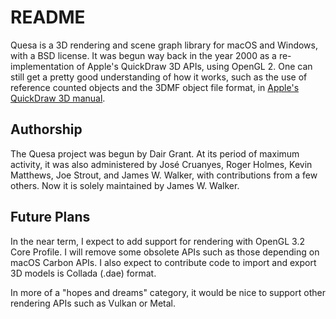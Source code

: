 # README #

Quesa is a 3D rendering and scene graph library for macOS and Windows, with a BSD license.  It was begun way back in the year 2000 as a re-implementation of Apple's QuickDraw 3D APIs, using OpenGL 2.  One can still get a pretty good understanding of how it works, such as the use of reference counted objects and the 3DMF object file format, in [Apple's QuickDraw 3D manual](ftp://ftp.jwwalker.com/qd3d-manual.pdf).

## Authorship

The Quesa project was begun by Dair Grant.  At its period of maximum activity, it was also administered by José Cruanyes, Roger Holmes, Kevin Matthews, Joe Strout, and James W. Walker, with contributions from a few others.  Now it is solely maintained by James W. Walker.

## Future Plans

In the near term, I expect to add support for rendering with OpenGL 3.2 Core Profile.  I will remove some obsolete APIs such as those depending on macOS Carbon APIs.  I also expect to contribute code to import and export 3D models is Collada (.dae) format.

In more of a "hopes and dreams" category, it would be nice to support other rendering APIs such as Vulkan or Metal.
